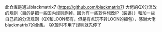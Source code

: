此仓库是通过blackmatrix7 (https://github.com/blackmatrix7) 大佬的QX分流改的规则（目的是把一些国内规则删掉，因为有一些软件想改IP（装逼））和加一些自己抓的分流规则（QX和LOON都有，但是有点玩不转LOON的抓包），感谢大佬blackmatrix7的合集。
QX暂时不用了规则就先停了

